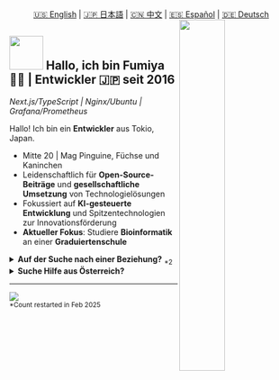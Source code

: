 <div align="center">
  <a href="README.md">🇺🇸 English</a> | 
  <a href="README.ja.md">🇯🇵 日本語</a> | 
  <a href="README.zh.md">🇨🇳 中文</a> | 
  <a href="README.es.md">🇪🇸 Español</a> | 
  <a href="README.de.md">🇩🇪 Deutsch</a>
</div>

<div>
  <img align="right" width="40%" src="https://yuis.xsrv.jp/images/ss/_58997ddc-4520-4a83-b01f-ac4f6d92be98-removebg-preview%20-%20Copy.png">
</div>

## <img src="https://yuis.xsrv.jp/images/ss/d1ccb027cb74358f8c5b5eff0d9c087d.gif" width="60"/> Hallo, ich bin Fumiya 🐱‍💻 | **Entwickler** 🇯🇵 seit 2016
*Next.js/TypeScript | Nginx/Ubuntu | Grafana/Prometheus* 
<br />

<p align="left">Hallo! Ich bin ein <strong>Entwickler</strong> aus Tokio, Japan.</p>

- Mitte 20 | Mag Pinguine, Füchse und Kaninchen  
- Leidenschaftlich für **Open-Source-Beiträge** und **gesellschaftliche Umsetzung** von Technologielösungen  
- Fokussiert auf **KI-gesteuerte Entwicklung** und Spitzentechnologien zur Innovationsförderung  
- **Aktueller Fokus**: Studiere **Bioinformatik** an einer **Graduiertenschule**  


<details>
<summary><strong>Auf der Suche nach einer Beziehung?</strong> <sub>*2</sub></summary>

- Er/Ihm, Keine Minderheit | **Single seit Februar 2025**  
- Suche eine <strong>asiatische<sub>*1</sub> Partnerin</strong>
- Jemand, der unsere Kultur und Sprache **mag/respektiert** (so wie ich es tue)  
- Vorzugsweise im Bereich **Web- oder Online-Marketing**  

<sub>*1: Beschränkt auf Personen aus Indonesien, Indien, Japan, Malaysia, Thailand oder Vietnam, da ich diese Länder schätze und offen bin, mehr über ihre Kulturen und Menschen zu lernen.</sub>  
<sub>*2: Die Verfügbarkeit kann sich mit der Zeit ändern; bitte entsprechend überprüfen.</sub>
</details>  

<details>
<summary><strong>Suche Hilfe aus Österreich?</strong></summary>

- Erkunde derzeit Möglichkeiten, nach **Österreich** zu ziehen
- Interessiert an Remote-Arbeit oder Vor-Ort-Positionen im **Tech/Entwicklungsbereich**
- Lerne Deutsch, um mich besser in die österreichische Kultur und Arbeitswelt zu integrieren
- Offen für die Zusammenarbeit mit österreichischen Unternehmen oder Startups
- Fasziniert vom Innovationsökosystem Österreichs und der Lebensqualität

</details>

---

<!--Profile Count Badge-->
<p align="left">
  <img src="https://komarev.com/ghpvc/?username=yuis-ice&label=Profile%20views&color=770677&style=for-the-badge&logo=star" style="padding-right:20px;" />
  <br />
  <sub>*Count restarted in Feb 2025</sub>
</p>